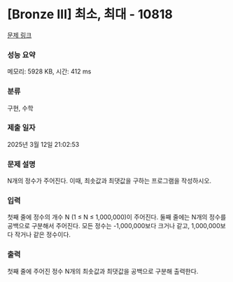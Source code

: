 # [Bronze III] 최소, 최대 - 10818 

[문제 링크](https://www.acmicpc.net/problem/10818) 

### 성능 요약

메모리: 5928 KB, 시간: 412 ms

### 분류

구현, 수학

### 제출 일자

2025년 3월 12일 21:02:53

### 문제 설명

<p style="user-select: auto !important;">N개의 정수가 주어진다. 이때, 최솟값과 최댓값을 구하는 프로그램을 작성하시오.</p>

### 입력 

 <p style="user-select: auto !important;">첫째 줄에 정수의 개수 N (1 ≤ N ≤ 1,000,000)이 주어진다. 둘째 줄에는 N개의 정수를 공백으로 구분해서 주어진다. 모든 정수는 -1,000,000보다 크거나 같고, 1,000,000보다 작거나 같은 정수이다.</p>

### 출력 

 <p style="user-select: auto !important;">첫째 줄에 주어진 정수 N개의 최솟값과 최댓값을 공백으로 구분해 출력한다.</p>


